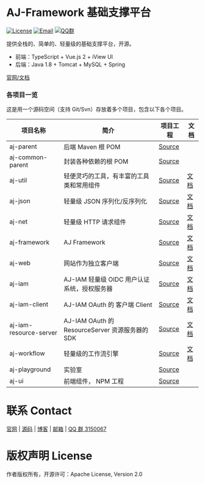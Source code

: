 
# AJ-Framework 基础支撑平台

[![License](https://img.shields.io/badge/license-Apache--2.0-green.svg?longCache=true&style=flat)](http://www.apache.org/licenses/LICENSE-2.0.txt)
[![Email](https://img.shields.io/badge/Contact--me-Email-orange.svg)](mailto:sp42@qq.com)
[![QQ群](https://framework.ajaxjs.com/static/qq.svg)](https://shang.qq.com/wpa/qunwpa?idkey=3877893a4ed3a5f0be01e809e7ac120e346102bd550deb6692239bb42de38e22) 


提供全栈的、简单的、轻量级的基础支撑平台，开源。

- 前端：TypeScript + Vue.js 2 + iView UI
- 后端：Java 1.8 + Tomcat + MySQL + Spring

[官网/文档](https://framework.ajaxjs.com/)

### 各项目一览

这是用一个源码空间（支持 Git/Svn）存放着多个项目，包含以下各个项目。

|项目名称|简介|项目工程|文档|
|------|-----|----|------|
|aj-parent  |后端 Maven 根 POM|[Source](aj-backend/)||
|aj-common-parent  |封装各种依赖的根 POM|[Source](aj-backend/aj-framework/aj-common-parent )||
|aj-util|轻便灵巧的工具，有丰富的工具类和常用组件|[Source](aj-backend/aj-framework/aj-util)|[文档](https://framework.ajaxjs.com/docs/aj/)|
|aj-json|轻量级 JSON 序列化/反序列化|[Source](aj-backend/aj-framework/aj-json)|[文档](https://framework.ajaxjs.com/docs/aj/)|
|aj-net|轻量级 HTTP 请求组件|[Source](aj-backend/aj-framework/aj-net)|[文档](https://framework.ajaxjs.com/docs/aj/)|
|aj-framework|AJ Framework|[Source](aj-backend/aj-framework/aj-framework)|[文档](https://framework.ajaxjs.com/docs/aj/)|
|aj-web|网站作为独立客户端|[Source](aj-backend/aj-framework/aj-web)|[文档](https://framework.ajaxjs.com/docs/aj/)|
|aj-iam|AJ-IAM 轻量级 OIDC 用户认证系统，授权服务器|[Source](aj-backend/aj-iam/aj-iam-server)|[文档](https://framework.ajaxjs.com/docs/iam/)|
|aj-iam-client|AJ-IAM OAuth  的 客户端 Client  |[Source](aj-backend/aj-iam/aj-iam-client)|[文档](https://framework.ajaxjs.com/docs/iam/)|
|aj-iam-resource-server|AJ-IAM OAuth  的 ResourceServer 资源服务器的 SDK|[Source](aj-backend/aj-iam/aj-iam-resource-server)|[文档](https://framework.ajaxjs.com/docs/iam/)|
|aj-workflow  |轻量级的工作流引擎|[Source](aj-backend/aj-workflow)|[文档](https://framework.ajaxjs.com/docs/workflow/)|
|aj-playground  |实验室|[Source](aj-playground)||
|aj-ui|前端组件， NPM 工程|[Source](aj-ui)||


# 联系 Contact
  [官网](https://framework.ajaxjs.com/) | 
  [源码](https://gitee.com/sp42_admin/ajaxjs) |
  [博客](https://zhangxin.blog.csdn.net/) | 
  [邮箱](mailto://sp42@qq.com) | 
  [QQ 群 3150067](//shang.qq.com/wpa/qunwpa?idkey=99415d164e2c776567c9370cc5b0bde26f4e2e7c5068978a24d1fe7c976ace93)

# 版权声明 License
作者版权所有，开源许可：Apache License, Version 2.0